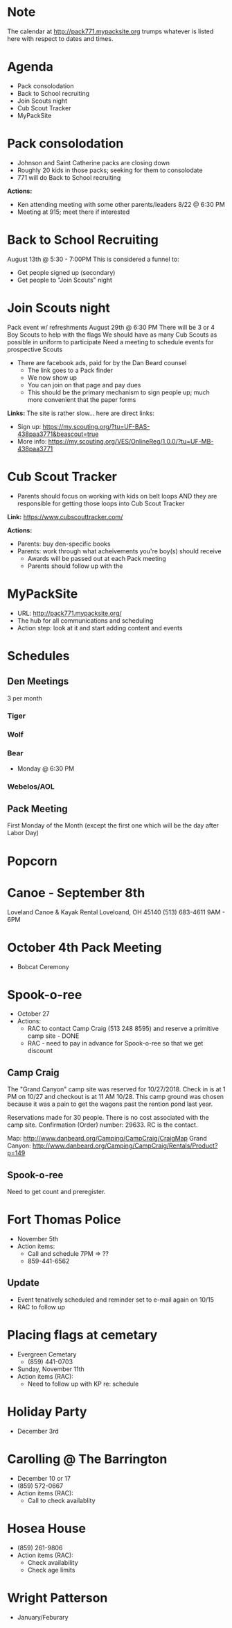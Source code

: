 # Note
The calendar at http://pack771.mypacksite.org trumps whatever is listed here with respect to dates and times.

# Agenda
* Pack consolodation
* Back to School recruiting
* Join Scouts night
* Cub Scout Tracker
* MyPackSite

# Pack consolodation
* Johnson and Saint Catherine packs are closing down
* Roughly 20 kids in those packs; seeking for them to consolodate
* 771 will do Back to School recruiting

**Actions:**
* Ken attending meeting with some other parents/leaders 8/22 @ 6:30 PM
* Meeting at 915; meet there if interested

# Back to School Recruiting
August 13th @ 5:30 - 7:00PM
This is considered a funnel to:
* Get people signed up (secondary)
* Get people to "Join Scouts" night

# Join Scouts night
Pack event w/ refreshments
August 29th @ 6:30 PM
There will be 3 or 4 Boy Scouts to help with the flags
We should have as many Cub Scouts as possible in uniform to participate
Need a meeting to schedule events for prospective Scouts
* There are facebook ads, paid for by the Dan Beard counsel
  * The link goes to a Pack finder
  * We now show up
  * You can join on that page and pay dues
  * This should be the primary mechanism to sign people up; much more convenient that the paper forms

**Links:**
The site is rather slow... here are direct links:

* Sign up: https://my.scouting.org/?tu=UF-BAS-438paa3771&beascout=true
* More info: https://my.scouting.org/VES/OnlineReg/1.0.0/?tu=UF-MB-438paa3771


# Cub Scout Tracker
* Parents should focus on working with kids on belt loops AND they are responsible for getting those loops into Cub Scout Tracker

**Link:** https://www.cubscouttracker.com/

**Actions:**
* Parents: buy den-specific books
* Parents: work through what acheivements you're boy(s) should receive
  * Awards will be passed out at each Pack meeting
  * Parents should follow up with the 

# MyPackSite
* URL: http://pack771.mypacksite.org/
* The hub for all communications and scheduling
* Action step: look at it and start adding content and events

# Schedules
## Den Meetings
3 per month
### Tiger
### Wolf
### Bear
* Monday @ 6:30 PM
### Webelos/AOL

## Pack Meeting
First Monday of the Month (except the first one which will be the day after Labor Day)

# Popcorn

# Canoe - September 8th
Loveland Canoe & Kayak Rental
Loveloand, OH 45140
(513) 683-4611
9AM - 6PM

# October 4th Pack Meeting
* Bobcat Ceremony

# Spook-o-ree
* October 27
* Actions: 
  * RAC to contact Camp Craig (513 248 8595) and reserve a primitive camp site - DONE
  * RAC - need to pay in advance for Spook-o-ree so that we get discount

## Camp Craig
The "Grand Canyon" camp site was reserved for 10/27/2018.  Check in is at 1 PM on 10/27 and checkout is at 11 AM 10/28.  This camp ground was chosen because it was a pain to get the wagons past the rention pond last year.

Reservations made for 30 people.  There is no cost associated with the camp site.  Confirmation (Order) number: 29633.  RC is the contact.

Map: http://www.danbeard.org/Camping/CampCraig/CraigMap
Grand Canyon: http://www.danbeard.org/Camping/CampCraig/Rentals/Product?p=149

## Spook-o-ree
Need to get count and preregister.

# Fort Thomas Police
  * November 5th
  * Action items:
    * Call and schedule 7PM => ??
    * 859-441-6562

## Update
* Event tenatively scheduled and reminder set to e-mail again on 10/15
* RAC to follow up

# Placing flags at cemetary
  * Evergreen Cemetary
    * (859) 441-0703
  * Sunday, November 11th
  * Action items (RAC):
    * Need to follow up with KP re: schedule

# Holiday Party
* December 3rd

# Carolling @ The Barrington
* December 10 or 17
* (859) 572-0667
* Action items (RAC):
  * Call to check availablity

# Hosea House
* (859) 261-9806
* Action items (RAC):
  * Check availability
  * Check age limits

# Wright Patterson
  * January/Feburary
